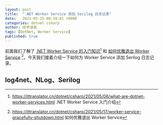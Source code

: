 ```yaml
---
layout: post
title:  ".NET Worker Service 添加 Serilog 日志记录"
date:   2021-05-25 00:10:01 +0800
categories: dotnet csharp
author: 技术译民
tags: [DotNet, Worker Service]
published: true
---
```


前面我们了解了 [.NET Worker Service 的入门知识](https://ittranslator.cn/dotnet/csharp/2021/05/06/what-are-dotnet-worker-services.html)[^part1] 和 [如何优雅退出 Worker Service](https://ittranslator.cn/dotnet/csharp/2021/05/17/worker-service-gracefully-shutdown.html) [^part2]，今天我们接着介绍一下如何为 Worker Service 添加 Serilog 日志记录。

[^part1]: <https://ittranslator.cn/dotnet/csharp/2021/05/06/what-are-dotnet-worker-services.html> .NET Worker Service 入门介绍
[^part2]: <https://ittranslator.cn/dotnet/csharp/2021/05/17/worker-service-gracefully-shutdown.html> 如何优雅退出 Worker Service

<!-- 
https://stackify.com/nlog-vs-log4net-vs-serilog/ 

https://enlabsoftware.com/development/top-logging-frameworks-for-net-applications-and-the-best-configuration-tips.html

https://docs.microsoft.com/en-us/dotnet/core/extensions/custom-logging-provider

https://github.com/nlog/nlog/wiki/How-to-use-structured-logging
-->

## log4net、NLog、Serilog
